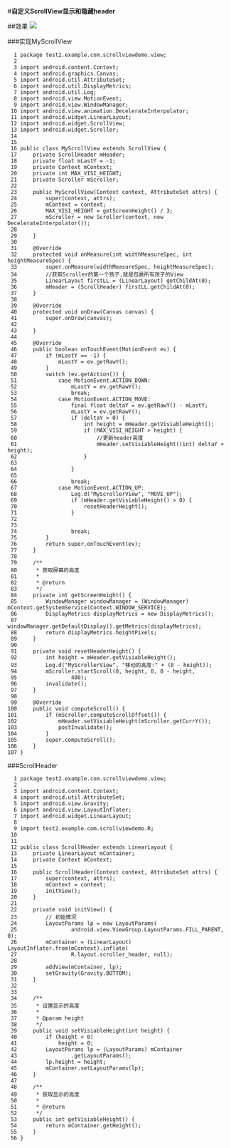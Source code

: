 #**自定义ScrollView显示和隐藏header**

##效果
  ![](https://i.imgur.com/mhenIiP.gif)

###实现MyScrollView

	  1 package test2.example.com.scrollviewdemo.view;
	  2 
	  3 import android.content.Context;
	  4 import android.graphics.Canvas;
	  5 import android.util.AttributeSet;
	  6 import android.util.DisplayMetrics;
	  7 import android.util.Log;
	  8 import android.view.MotionEvent;
	  9 import android.view.WindowManager;
	 10 import android.view.animation.DecelerateInterpolator;
	 11 import android.widget.LinearLayout;
	 12 import android.widget.ScrollView;
	 13 import android.widget.Scroller;
	 14 
	 15 
	 16 public class MyScrollView extends ScrollView {
	 17     private ScrollHeader mHeader;
	 18     private float mLastY = -1;
	 19     private Context mContext;
	 20     private int MAX_VISI_HEIGHT;
	 21     private Scroller mScroller;
	 22 
	 23     public MyScrollView(Context context, AttributeSet attrs) {
	 24         super(context, attrs);
	 25         mContext = context;
	 26         MAX_VISI_HEIGHT = getScreenHeight() / 3;
	 27         mScroller = new Scroller(context, new DecelerateInterpolator());
	 28 
	 29     }
	 30 
	 31     @Override
	 32     protected void onMeasure(int widthMeasureSpec, int heightMeasureSpec) {
	 33         super.onMeasure(widthMeasureSpec, heightMeasureSpec);
	 34         //获取Scroller的第一个孩子,就是包裹所有孩子的View
	 35         LinearLayout firstLL = (LinearLayout) getChildAt(0);
	 36         mHeader = (ScrollHeader) firstLL.getChildAt(0);
	 37     }
	 38 
	 39     @Override
	 40     protected void onDraw(Canvas canvas) {
	 41         super.onDraw(canvas);
	 42 
	 43     }
	 44 
	 45     @Override
	 46     public boolean onTouchEvent(MotionEvent ev) {
	 47         if (mLastY == -1) {
	 48             mLastY = ev.getRawY();
	 49         }
	 50         switch (ev.getAction()) {
	 51             case MotionEvent.ACTION_DOWN:
	 52                 mLastY = ev.getRawY();
	 53                 break;
	 54             case MotionEvent.ACTION_MOVE:
	 55                 final float deltaY = ev.getRawY() - mLastY;
	 56                 mLastY = ev.getRawY();
	 57                 if (deltaY > 0) {
	 58                     int height = mHeader.getVisiableHeight();
	 59                     if (MAX_VISI_HEIGHT > height) {
	 60                         //更新header高度
	 61                         mHeader.setVisiableHeight((int) deltaY + height);
	 62                     }
	 63 
	 64                 }
	 65 
	 66                 break;
	 67             case MotionEvent.ACTION_UP:
	 68                 Log.d("MyScrollerView", "MOVE_UP");
	 69                 if (mHeader.getVisiableHeight() > 0) {
	 70                     resetHeaderHeight();
	 71                 }
	 72 
	 73 
	 74                 break;
	 75         }
	 76         return super.onTouchEvent(ev);
	 77     }
	 78 
	 79     /**
	 80      * 获取屏幕的高度
	 81      *
	 82      * @return
	 83      */
	 84     private int getScreenHeight() {
	 85         WindowManager windowManager = (WindowManager) mContext.getSystemService(Context.WINDOW_SERVICE);
	 86         DisplayMetrics displayMetrics = new DisplayMetrics();
	 87         windowManager.getDefaultDisplay().getMetrics(displayMetrics);
	 88         return displayMetrics.heightPixels;
	 89     }
	 90 
	 91     private void resetHeaderHeight() {
	 92         int height = mHeader.getVisiableHeight();
	 93         Log.d("MyScrollerView", "移动的高度:" + (0 - height));
	 94         mScroller.startScroll(0, height, 0, 0 - height,
	 95                 400);
	 96         invalidate();
	 97     }
	 98 
	 99     @Override
	100     public void computeScroll() {
	101         if (mScroller.computeScrollOffset()) {
	102             mHeader.setVisiableHeight(mScroller.getCurrY());
	103             postInvalidate();
	104         }
	105         super.computeScroll();
	106     }
	107 }

###ScrollHeader

	  1 package test2.example.com.scrollviewdemo.view;
	  2 
	  3 import android.content.Context;
	  4 import android.util.AttributeSet;
	  5 import android.view.Gravity;
	  6 import android.view.LayoutInflater;
	  7 import android.widget.LinearLayout;
	  8 
	  9 import test2.example.com.scrollviewdemo.R;
	 10 
	 11 
	 12 public class ScrollHeader extends LinearLayout {
	 13     private LinearLayout mContainer;
	 14     private Context mContext;
	 15 
	 16     public ScrollHeader(Context context, AttributeSet attrs) {
	 17         super(context, attrs);
	 18         mContext = context;
	 19         initView();
	 20     }
	 21 
	 22     private void initView() {
	 23         // 初始情况
	 24         LayoutParams lp = new LayoutParams(
	 25                 android.view.ViewGroup.LayoutParams.FILL_PARENT, 0);
	 26         mContainer = (LinearLayout) LayoutInflater.from(mContext).inflate(
	 27                 R.layout.scroller_header, null);
	 28 
	 29         addView(mContainer, lp);
	 30         setGravity(Gravity.BOTTOM);
	 31     }
	 32 
	 33 
	 34     /**
	 35      * 设置显示的高度
	 36      *
	 37      * @param height
	 38      */
	 39     public void setVisiableHeight(int height) {
	 40         if (height < 0)
	 41             height = 0;
	 42         LayoutParams lp = (LayoutParams) mContainer
	 43                 .getLayoutParams();
	 44         lp.height = height;
	 45         mContainer.setLayoutParams(lp);
	 46     }
	 47 
	 48     /**
	 49      * 获取显示的高度
	 50      *
	 51      * @return
	 52      */
	 53     public int getVisiableHeight() {
	 54         return mContainer.getHeight();
	 55     }
	 56 }


